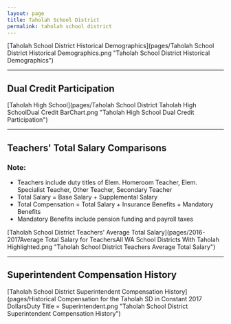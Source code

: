 ```yaml
---
layout: page
title: Taholah School District
permalink: taholah school district
---
```



[Taholah School District Historical Demographics](pages/Taholah School District Historical Demographics.png "Taholah School District Historical Demographics")

___

## Dual Credit Participation

[Taholah High School](pages/Taholah School District Taholah High SchoolDual Credit BarChart.png "Taholah High School Dual Credit Participation")


___

## Teachers' Total Salary Comparisons
### Note:
- Teachers include duty titles of Elem. Homeroom Teacher, Elem. Specialist Teacher, Other Teacher, Secondary Teacher
- Total Salary = Base Salary + Supplemental Salary
- Total Compensation = Total Salary + Insurance Benefits + Mandatory Benefits
- Mandatory Benefits include pension funding and payroll taxes

[Taholah School District Teachers' Average Total Salary](pages/2016-2017Average Total Salary for TeachersAll WA School Districts With Taholah Highlighted.png "Taholah School District Teachers Average Total Salary")


___

## Superintendent Compensation History

[Taholah School District Superintendent Compensation History](pages/Historical Compensation for the Taholah SD in Constant 2017 DollarsDuty Title = Superintendent.png "Taholah School District Superintendent Compensation History")

